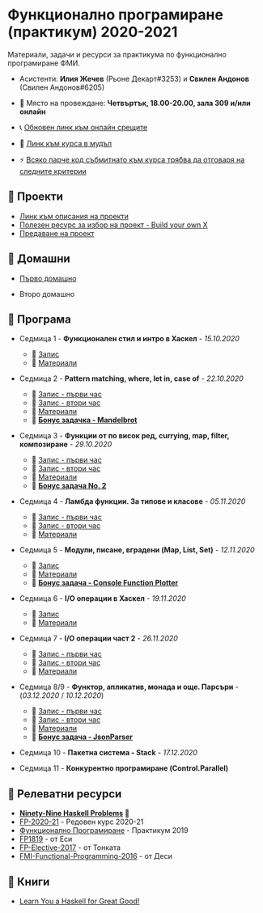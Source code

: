 # Функционално програмиране (практикум) 2020-2021

Материали, задачи и ресурси за практикума по функционално програмиране ФМИ.

- Асистенти: **Илия Жечев** (Рьоне Декарт#3253) и **Свилен Андонов** (Свилен Андонов#6205)

- 📅 Място на провеждане: **Четвъртък, 18.00-20.00, зала 309 и/или онлайн**

- 📞 [Обновен линк към онлайн срещите](https://meet.google.com/ehm-oeiq-cns)

- 🏫 [Линк към курса в мудъл](https://learn.fmi.uni-sofia.bg/course/view.php?id=6685)
- ⚡️ [Всяко парче код събмитнато към курса трябва да отговаря на следните критерии](https://github.com/ichko/fmi-fp-2020-21/wiki/%D0%94%D0%BE%D0%B1%D1%80%D0%B8-%D0%BF%D1%80%D0%B0%D0%BA%D1%82%D0%B8%D0%BA%D0%B8,-%D0%BA%D0%BE%D0%B8%D1%82%D0%BE-%D0%B4%D0%B0-%D1%81%D0%BB%D0%B5%D0%B4%D0%B2%D0%B0%D0%BC%D0%B5!)

## 🎯 Проекти

- [Линк към описания на проекти](https://docs.google.com/document/d/1nfYOuSN5ss3LKlO60XA2NiUbTV4Dmpsj0zCNxp-MfZ4/edit)
- [Полезен ресурс за избор на проект - Build your own X](https://github.com/danistefanovic/build-your-own-x)
- [Предаване на проект](https://github.com/ichko/fmi-fp-2020-21/issues/10)

## 📝 Домашни

- [Първо домашно](https://docs.google.com/document/d/1Z6N1EYgBlo5_c2YzXGf0yVfTO4O8fzN4xOrFBxtsQDY/edit?usp=sharing)

- Второ домашно

## 🚩 Програма

- Седмица 1 - **Функционален стил и интро в Хаскел** - _15.10.2020_

  - 🎥 [Запис](https://drive.google.com/file/d/1_oZFATqP4YQynCPb4CVnq1P78d9nQ7oT/view?usp=sharing)
  - 📜 [Материали](./week-1)

- Седмица 2 - **Pattern matching, where, let in, case of** - _22.10.2020_

  - 🎥 [Запис - първи час](https://drive.google.com/file/d/1HMLcyFXpNdqQ-f2H1zmqyYOmTWdnDRQY/view?usp=sharing)
  - 🎥 [Запис - втори час](https://drive.google.com/file/d/155eCHz70Tt62x_RMVVJXtATF6cY58cD3/view?usp=sharing)
  - 📜 [Материали](./week-2)
  - 🌟 **[Бонус задачка - Mandelbrot](https://github.com/ichko/fmi-fp-2020-21/issues/1)**

- Седмица 3 - **Функции от по висок ред, currying, map, filter, композиране** - _29.10.2020_

  - 🎥 [Запис - първи час](https://drive.google.com/file/d/1fXus2l878m7rjjXB8LK98Sg6hQ7FKtmJ/view?usp=sharing)
  - 🎥 [Запис - втори час](https://drive.google.com/file/d/1B_pMBa0oSOEJm3pZRUk73iy6EP_GSgVS/view?usp=sharing)
  - 📜 [Материали](./week-3)
  - 🌟 **[Бонус задача No. 2](https://github.com/ichko/fmi-fp-2020-21/issues/2)**

- Седмица 4 - **Ламбда функции. За типове и класове** - _05.11.2020_

  - 🎥 [Запис - първи час](https://drive.google.com/file/d/1a0JTn8WcdUtGfm6Qprqk8XZGRcWmStfX/view?usp=sharing)
  - 🎥 [Запис - втори час](https://drive.google.com/file/d/1EKBk9SQrSORQuM3RxobrSnBbj90Jf-ST/view?usp=sharing)
  - 📜 [Материали](./week-4)

- Седмица 5 - **Модули, писане, вградени (Map, List, Set)** - _12.11.2020_

  - 🎥 [Запис](https://drive.google.com/file/d/1byBHWtKPPD_OEVrWcmQszKYrcRw7Lavb/view?usp=sharing)
  - 📜 [Материали](./week-5)
  - 🌟 **[Бонус задача - Console Function Plotter](https://github.com/ichko/fmi-fp-2020-21/issues/8)**

- Седмица 6 - **I/O операции в Хаскел** - _19.11.2020_

  - 🎥 [Запис](https://drive.google.com/file/d/1GyEOSxWnB84cqSK1x35j-Enz2QakIYog/view?usp=sharing)
  - 📜 [Материали](./week-6)

- Седмица 7 - **I/O операции част 2** - _26.11.2020_

  - 🎥 [Запис - първи час](https://drive.google.com/file/d/1vxtWaKXabMlN7HLhK5t7_x7byKKKNG2e/view?usp=sharing)
  - 🎥 [Запис - втори час](https://drive.google.com/file/d/1OrwLl3EzUY4E7gCdMIGYNSXMSs6tsFPK/view?usp=sharing)
  - 📜 [Материали](./week-7)

- Седмица 8/9 - **Функтор, апликатив, монада и още. Парсъри** - (_03.12.2020_ / _10.12.2020_)

  - 🎥 [Запис - първи час](https://drive.google.com/file/d/1rStlRDp70pmc2uMqHtRobgNqPQ-mySmm/view?usp=sharing)
  - 🎥 [Запис - втори час](https://drive.google.com/file/d/11jK-Vbd519_WVz4hqrg_tLnYVDU0223P/view?usp=sharing)
  - 📜 [Материали](./week-8-9)
  - 🌟 **[Бонус задача - JsonParser](https://github.com/ichko/fmi-fp-2020-21/issues/9)**

- Седмица 10 - **Пакетна система - Stack** - _17.12.2020_

- Седмица 11 - **Конкурентно програмиране (Control.Parallel)**

## 🔗 Релеватни ресурси

- **[Ninety-Nine Haskell Problems](https://wiki.haskell.org/H-99:_Ninety-Nine_Haskell_Problems) 💯**
- [FP-2020-21](https://github.com/semerdzhiev/fp-2020-21) - Редовен курс 2020-21
- [Функционално Програмиране](https://github.com/triffon/fp-2019-20/tree/master/exercises/lab) - Практикум 2019
- [FP1819](https://github.com/ekaranasuf/fp1819) - от Еси
- [FP-Elective-2017](https://github.com/fmi-lab/fp-elective-2017) - от Тонката
- [FMI-Functional-Programming-2016](https://github.com/6desislava6/FMI-Functional-Programming-2016) - от Деси

## 📖 Книги

- [Learn You a Haskell for Great Good!](http://learnyouahaskell.com/)
